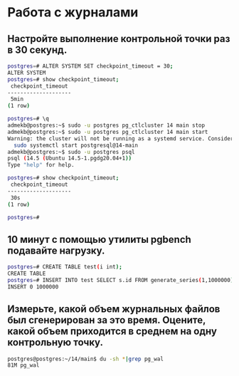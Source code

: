 # Работа с журналами

## Настройте выполнение контрольной точки раз в 30 секунд.

```bash
postgres=# ALTER SYSTEM SET checkpoint_timeout = 30;
ALTER SYSTEM
postgres=# show checkpoint_timeout;
 checkpoint_timeout
--------------------
 5min
(1 row)

postgres=# \q
admekb@postgres:~$ sudo -u postgres pg_ctlcluster 14 main stop
admekb@postgres:~$ sudo -u postgres pg_ctlcluster 14 main start
Warning: the cluster will not be running as a systemd service. Consider using systemctl:
  sudo systemctl start postgresql@14-main
admekb@postgres:~$ sudo -u postgres psql
psql (14.5 (Ubuntu 14.5-1.pgdg20.04+1))
Type "help" for help.

postgres=# show checkpoint_timeout;
 checkpoint_timeout
--------------------
 30s
(1 row)

postgres=#
```

## 10 минут c помощью утилиты pgbench подавайте нагрузку.

```bash
postgres=# CREATE TABLE test(i int);
CREATE TABLE
postgres=# INSERT INTO test SELECT s.id FROM generate_series(1,1000000) AS s(id);
INSERT 0 1000000

```

## Измерьте, какой объем журнальных файлов был сгенерирован за это время. Оцените, какой объем приходится в среднем на одну контрольную точку.

```bash
postgres@postgres:~/14/main$ du -sh *|grep pg_wal
81M	pg_wal
```
